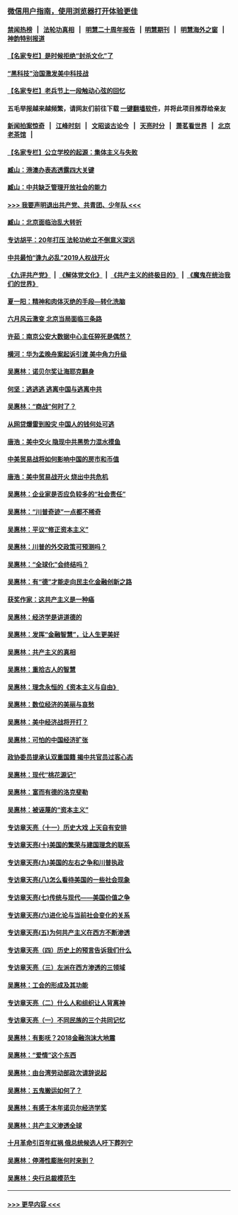 ### [微信用户指南，使用浏览器打开体验更佳](https://github.com/gfw-breaker/banned-news1/blob/master/indexes/wechat-guide.md?t=0)
#### [禁闻热榜](热点新闻.md?t=0)  &nbsp;&nbsp;|&nbsp;&nbsp; [法轮功真相](https://github.com/gfw-breaker/truth/blob/master/README.md?t=0) &nbsp;&nbsp;|&nbsp;&nbsp; [明慧二十周年报告](https://github.com/gfw-breaker/mh-reports/blob/master/README.md?t=0) &nbsp;&nbsp;|&nbsp;&nbsp;[明慧期刊](https://github.com/gfw-breaker/mh-qikan) &nbsp;&nbsp;|&nbsp;&nbsp; [明慧海外之窗](https://github.com/gfw-breaker/mh-news/blob/master/README.md?t=0) &nbsp;&nbsp;|&nbsp;&nbsp; [神韵特别报道](https://github.com/gfw-breaker/mh-news/blob/master/shenyun.md?t=0)
#### [【名家专栏】是时候拒绝“封杀文化”了](../pages/nsc423/n11814093.md?t=02160944) 
#### [“黑科技”治国激发美中科技战](../pages/nsc423/n11638056.md?t=02160944) 
#### [【名家专栏】老兵节上一段触动心弦的回忆](../pages/nsc423/n11646016.md?t=02160944) 
#### 五毛举报越来越频繁，请网友们前往下载 [一键翻墙软件](https://github.com/gfw-breaker/ssr-accounts)，并将此项目推荐给亲友
#### [新闻拍案惊奇](https://github.com/gfw-breaker/banned-news1/blob/master/pages/link4.md) &nbsp;&nbsp;|&nbsp;&nbsp; [江峰时刻](https://github.com/gfw-breaker/banned-news1/blob/master/pages/link4.md) &nbsp;&nbsp;|&nbsp;&nbsp; [文昭谈古论今](https://github.com/gfw-breaker/banned-news1/blob/master/pages/link4.md) &nbsp;&nbsp;|&nbsp;&nbsp; [天亮时分](https://github.com/gfw-breaker/banned-news1/blob/master/pages/link4.md) &nbsp;&nbsp;|&nbsp;&nbsp; [萧茗看世界](https://github.com/gfw-breaker/banned-news1/blob/master/pages/link4.md) &nbsp;&nbsp;|&nbsp;&nbsp; [北京老茶馆](https://github.com/gfw-breaker/banned-news1/blob/master/pages/link4.md) &nbsp;&nbsp;|&nbsp;&nbsp; 
#### [【名家专栏】公立学校的起源：集体主义与失败](../pages/nsc423/n11601833.md?t=02160944) 
#### [臧山：港澳办表态透露四大关键](../pages/nsc423/n11421628.md?t=02160944) 
#### [臧山：中共缺乏管理开放社会的能力](../pages/nsc423/n11407457.md?t=02160944) 
#### [>>> 我要声明退出共产党、共青团、少年队 <<<](https://github.com/begood0513/goodnews/blob/master/quit/letter.md) 
#### [臧山：北京面临治乱大转折](../pages/nsc423/n11406895.md?t=02160944) 
#### [专访胡平：20年打压 法轮功屹立不倒意义深远](../pages/nsc423/n11398800.md?t=02160944) 
#### [中共最怕“逢九必乱”2019人权战开火](../pages/nsc423/n11385248.md?t=02160944) 
#### [《九评共产党》](https://github.com/begood0513/9ping.md/blob/master/README.md) &nbsp;|&nbsp; [《解体党文化》](../../../../jtdwh.md/blob/master/README.md)  &nbsp;|&nbsp; [《共产主义的终极目的》](../../../../gczydzjmd.md/blob/master/README.md) &nbsp;|&nbsp; [《魔鬼在统治我们的世界》](../../../../mgztzwmdsj.md/blob/master/README.md) 
#### [夏一阳：精神和肉体灭绝的手段—转化洗脑](../pages/nsc423/n11368250.md?t=02160944) 
#### [六月风云激变 北京当局面临三条路](../pages/nsc423/n11313668.md?t=02160944) 
#### [许茹：南京公安大数据中心主任猝死是偶然？](../pages/nsc423/n11064744.md?t=02160944) 
#### [横河：华为孟晚舟案起诉引渡 美中角力升级](../pages/nsc423/n11027230.md?t=02160944) 
#### [吴惠林：诺贝尔奖让海耶克翻身](../pages/nsc423/n10890049.md?t=02160944) 
#### [何坚：逃逃逃 逃离中国与逃离中共](../pages/nsc423/n10592891.md?t=02160944) 
#### [吴惠林：“商战”何时了？](../pages/nsc423/n10573558.md?t=02160944) 
#### [从网贷爆雷到股灾 中国人的钱何处可逃](../pages/nsc423/n10572800.md?t=02160944) 
#### [唐浩：美中交火 隐现中共黑势力混水摸鱼](../pages/nsc423/n10544040.md?t=02160944) 
#### [中美贸易战将如何影响中国的房市和币值](../pages/nsc423/n10543697.md?t=02160944) 
#### [唐浩：美中贸易战开火 烧出中共危机](../pages/nsc423/n10540126.md?t=02160944) 
#### [吴惠林：企业家是否应负较多的“社会责任”](../pages/nsc423/n10535022.md?t=02160944) 
#### [吴惠林：“川普奇迹”一点都不稀奇](../pages/nsc423/n10512808.md?t=02160944) 
#### [吴惠林：平议“修正资本主义”](../pages/nsc423/n10495724.md?t=02160944) 
#### [吴惠林：川普的外交政策可预测吗？](../pages/nsc423/n10462387.md?t=02160944) 
#### [吴惠林：“全球化”会终结吗？](../pages/nsc423/n10452838.md?t=02160944) 
#### [吴惠林：有“德”才能走向民主化金融创新之路](../pages/nsc423/n10432292.md?t=02160944) 
#### [获奖作家：这共产主义是一种癌](../pages/nsc423/n10431541.md?t=02160944) 
#### [吴惠林：经济学是讲道德的](../pages/nsc423/n10398014.md?t=02160944) 
#### [吴惠林：发挥“金融智慧”，让人生更美好](../pages/nsc423/n10375019.md?t=02160944) 
#### [吴惠林：共产主义的真相](../pages/nsc423/n10351394.md?t=02160944) 
#### [吴惠林：重拾古人的智慧](../pages/nsc423/n10337691.md?t=02160944) 
#### [吴惠林：理念永恒的《资本主义与自由》](../pages/nsc423/n10316274.md?t=02160944) 
#### [吴惠林：数位经济的美丽与哀愁](../pages/nsc423/n10292946.md?t=02160944) 
#### [吴惠林：美中经济战将开打？](../pages/nsc423/n10258825.md?t=02160944) 
#### [吴惠林：可怕的中国经济扩张](../pages/nsc423/n10219147.md?t=02160944) 
#### [政协委员提承认双重国籍 揭中共官员过客心态](../pages/nsc423/n10208809.md?t=02160944) 
#### [吴惠林：现代“桃花源记”](../pages/nsc423/n10185234.md?t=02160944) 
#### [吴惠林：富而有德的洛克斐勒](../pages/nsc423/n10142264.md?t=02160944) 
#### [吴惠林：被诬蔑的“资本主义”](../pages/nsc423/n10124816.md?t=02160944) 
#### [专访章天亮（十一）历史大戏 上天自有安排](../pages/nsc423/n10094905.md?t=02160944) 
#### [专访章天亮(十)美国的繁荣与建国理念的联系](../pages/nsc423/n10094899.md?t=02160944) 
#### [专访章天亮(九)美国的左右之争和川普执政](../pages/nsc423/n10094889.md?t=02160944) 
#### [专访章天亮(八)怎么看待美国的一些社会现象](../pages/nsc423/n10094857.md?t=02160944) 
#### [专访章天亮(七)传统与现代——美国价值之争](../pages/nsc423/n10093140.md?t=02160944) 
#### [专访章天亮(六)进化论与当前社会变化的关系](../pages/nsc423/n10092036.md?t=02160944) 
#### [专访章天亮(五)为何共产主义在西方不断渗透](../pages/nsc423/n10083620.md?t=02160944) 
#### [专访章天亮（四）历史上的预言告诉我们什么](../pages/nsc423/n10083606.md?t=02160944) 
#### [专访章天亮（三）左派在西方渗透的三领域](../pages/nsc423/n10081115.md?t=02160944) 
#### [吴惠林：工会的形成及其功能](../pages/nsc423/n10080633.md?t=02160944) 
#### [专访章天亮（二）什么人和组织让人背离神](../pages/nsc423/n10076637.md?t=02160944) 
#### [专访章天亮（一）不同民族的三个共同记忆](../pages/nsc423/n10074188.md?t=02160944) 
#### [吴惠林：有影呒？2018金融泡沫大地震](../pages/nsc423/n10040534.md?t=02160944) 
#### [吴惠林：“爱情”这个东西](../pages/nsc423/n10019423.md?t=02160944) 
#### [吴惠林：由台湾劳动部政次请辞说起](../pages/nsc423/n9979679.md?t=02160944) 
#### [吴惠林：五鬼搬运如何了？](../pages/nsc423/n9925338.md?t=02160944) 
#### [吴惠林：有感于本年诺贝尔经济学奖](../pages/nsc423/n9871883.md?t=02160944) 
#### [吴惠林：共产主义渗透全球](../pages/nsc423/n9812748.md?t=02160944) 
#### [十月革命引百年红祸 俄总统候选人吁下葬列宁](../pages/nsc423/n9810182.md?t=02160944) 
#### [吴惠林：停滞性膨胀何时来到？](../pages/nsc423/n9764136.md?t=02160944) 
#### [吴惠林：央行总裁模范生](../pages/nsc423/n9728134.md?t=02160944) 

----
#### [ >>> 更早内容 <<< ](../indexes/nsc423-earlier.md)
